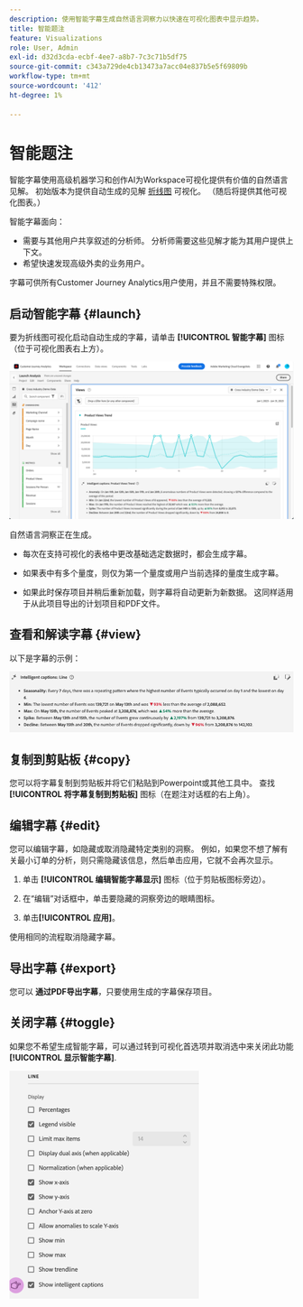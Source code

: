 ```yaml
---
description: 使用智能字幕生成自然语言洞察力以快速在可视化图表中显示趋势。
title: 智能题注
feature: Visualizations
role: User, Admin
exl-id: d32d3cda-ecbf-4ee7-a8b7-7c3c71b5df75
source-git-commit: c343a729de4cb13473a7acc04e837b5e5f69809b
workflow-type: tm+mt
source-wordcount: '412'
ht-degree: 1%

---
```


# 智能题注

智能字幕使用高级机器学习和创作AI为Workspace可视化提供有价值的自然语言见解。 初始版本为提供自动生成的见解 [折线图](line.md) 可视化。 （随后将提供其他可视化图表。）

智能字幕面向：

* 需要与其他用户共享叙述的分析师。 分析师需要这些见解才能为其用户提供上下文。
* 希望快速发现高级外卖的业务用户。

字幕可供所有Customer Journey Analytics用户使用，并且不需要特殊权限。

## 启动智能字幕 {#launch}

要为折线图可视化启动自动生成的字幕，请单击 **[!UICONTROL 智能字幕]** 图标（位于可视化图表右上方）。

![显示“产品查看趋势”的智能字幕的“启动分析”窗口。 ](assets/intell-caps-1.png)

自然语言洞察正在生成。

* 每次在支持可视化的表格中更改基础选定数据时，都会生成字幕。

* 如果表中有多个量度，则仅为第一个量度或用户当前选择的量度生成字幕。

* 如果此时保存项目并稍后重新加载，则字幕将自动更新为新数据。 这同样适用于从此项目导出的计划项目和PDF文件。

## 查看和解读字幕 {#view}

以下是字幕的示例：

![折线图可视化图表的智能字幕，包括季节性、最小值、最大值、尖峰和下降。](assets/captions.png)

## 复制到剪贴板 {#copy}

您可以将字幕复制到剪贴板并将它们粘贴到Powerpoint或其他工具中。 查找 **[!UICONTROL 将字幕复制到剪贴板]** 图标（在题注对话框的右上角）。

## 编辑字幕 {#edit}

您可以编辑字幕，如隐藏或取消隐藏特定类别的洞察。 例如，如果您不想了解有关最小订单的分析，则只需隐藏该信息，然后单击应用，它就不会再次显示。

1. 单击 **[!UICONTROL 编辑智能字幕显示]** 图标（位于剪贴板图标旁边）。

1. 在“编辑”对话框中，单击要隐藏的洞察旁边的眼睛图标。

1. 单击&#x200B;**[!UICONTROL 应用]**。

使用相同的流程取消隐藏字幕。

## 导出字幕 {#export}

您可以 **通过PDF导出字幕**，只要使用生成的字幕保存项目。

## 关闭字幕 {#toggle}

如果您不希望生成智能字幕，可以通过转到可视化首选项并取消选中来关闭此功能 **[!UICONTROL 显示智能字幕]**.

![折线图可视化图表选项显示用于取消选中显示智能字幕的选项。](assets/toggle-captions.png)
